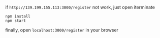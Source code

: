 if `http://139.199.155.113:3000/register` not work,  just open iterminate

```
npm install 
npm start
```

finally, open `localhost:3000/register` in your browser
